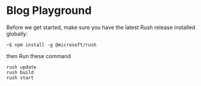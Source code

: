 
# Blog Playground
Before we get started, make sure you have the latest Rush release installed globally:
```
~$ npm install -g @microsoft/rush
```

then Run these command
```
rush update
rush build
rush start
```